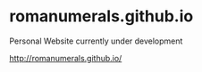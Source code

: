 # romanumerals.github.io
Personal Website currently under development

 http://romanumerals.github.io/

